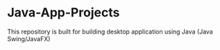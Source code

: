 # Java-App-Projects
This repository is built for building desktop application using Java (Java Swing/JavaFX)
